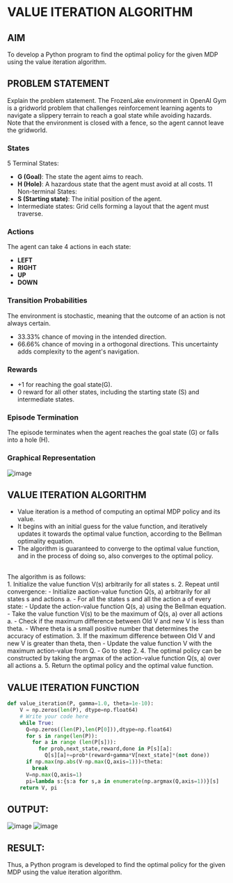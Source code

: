 # VALUE ITERATION ALGORITHM

## AIM
To develop a Python program to find the optimal policy for the given MDP using the value iteration algorithm.

## PROBLEM STATEMENT
Explain the problem statement.
The FrozenLake environment in OpenAI Gym is a gridworld problem that challenges reinforcement learning agents to navigate a slippery terrain to reach a goal state while avoiding hazards. Note that the environment is closed with a fence, so the agent cannot leave the gridworld.

### States
5 Terminal States:
- **G (Goal)**: The state the agent aims to reach.
- **H (Hole)**: A hazardous state that the agent must avoid at all costs.
11 Non-terminal States:
- **S (Starting state)**: The initial position of the agent.
- Intermediate states: Grid cells forming a layout that the agent must traverse.

### Actions
The agent can take 4 actions in each state:

* **LEFT**
* **RIGHT**
* **UP**
* **DOWN**

### Transition Probabilities
The environment is stochastic, meaning that the outcome of an action is not always certain.

- 33.33% chance of moving in the intended direction.
- 66.66% chance of moving in a orthogonal directions.
This uncertainty adds complexity to the agent's navigation.

### Rewards
- +1 for reaching the goal state(G).
- 0 reward for all other states, including the starting state (S) and intermediate states.

### Episode Termination
The episode terminates when the agent reaches the goal state (G) or falls into a hole (H).

### Graphical Representation
![image](https://github.com/Meenakshi0907/rl-value-iteration/assets/94165108/26860910-ff09-49dc-94c6-e7228fea17b8)
## VALUE ITERATION ALGORITHM
- Value iteration is a method of computing an optimal MDP policy and its value.
 - It begins with an initial guess for the value function, and iteratively updates it towards the optimal value function, according to the Bellman optimality equation. 
  - The algorithm is guaranteed to converge to the optimal value function, and in the process of doing so, also converges to the optimal policy.
</br>
The algorithm is as follows:</br>
1. Initialize the value function V(s) arbitrarily for all states s.
2.  Repeat until convergence:
   - Initialize aaction-value function Q(s, a) arbitrarily for all states s and actions a.
   - For all the states s and all the action a of every state:
     - Update the action-value function Q(s, a) using the Bellman equation.
     - Take the value function V(s) to be the maximum of Q(s, a) over all actions a.
     - Check if the maximum difference between Old V and new V is less than theta.
     - Where theta is a small positive number that determines the accuracy of estimation.
3. If the maximum difference between Old V and new V is greater than theta, then 
    - Update the value function V with the maximum action-value from Q.
    - Go to step 2.
4. The optimal policy can be constructed by taking the argmax of the action-value function Q(s, a) over all actions a.
5. Return the optimal policy and the optimal value function.

## VALUE ITERATION FUNCTION
```py
def value_iteration(P, gamma=1.0, theta=1e-10):
    V = np.zeros(len(P), dtype=np.float64)
    # Write your code here
    while True:
      Q=np.zeros((len(P),len(P[0])),dtype=np.float64)
      for s in range(len(P)):
        for a in range (len(P[s])):
          for prob,next_state,reward,done in P[s][a]:
            Q[s][a]+=prob*(reward+gamma*V[next_state]*(not done))
      if np.max(np.abs(V-np.max(Q,axis=1)))<theta:
        break
      V=np.max(Q,axis=1)
      pi=lambda s:{s:a for s,a in enumerate(np.argmax(Q,axis=1))}[s]
    return V, pi
```
## OUTPUT:
![image](https://github.com/Meenakshi0907/rl-value-iteration/assets/94165108/90ab1bba-5313-4cd6-8807-f59d5b5af9ed)
![image](https://github.com/Meenakshi0907/rl-value-iteration/assets/94165108/7608ab3b-1106-47ab-a2d2-b81e74661653)

## RESULT:
Thus, a Python program is developed to find the optimal policy for the given MDP using the value iteration algorithm.
